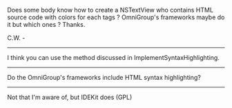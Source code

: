 Does some body know how to create a NSTextView who contains HTML source code with colors for each tags ? OmniGroup's frameworks maybe do it but which ones ?
Thanks.

C.W. -

----

I think you can use the method discussed in ImplementSyntaxHighlighting.

----

Do the OmniGroup's frameworks include HTML syntax highlighting?

----

Not that I'm aware of, but IDEKit does (GPL)
